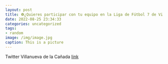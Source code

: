 ```yaml
---
layout: post
title: ⚽️¿Quieres participar con tu equipo en la Liga de Fútbol 7 de VillanuevaDeLaCañada? A partir del 1 de septiembre se abre el pla...
date: 2022-08-25 23:34:33
categories: uncategorized
tags:
- random
image: /img/image.jpg
caption: This is a picture
---
```

Twitter Villanueva de la Cañada [link](https://twitter.com/AytoVDLCanada/status/1562784709700354048)
